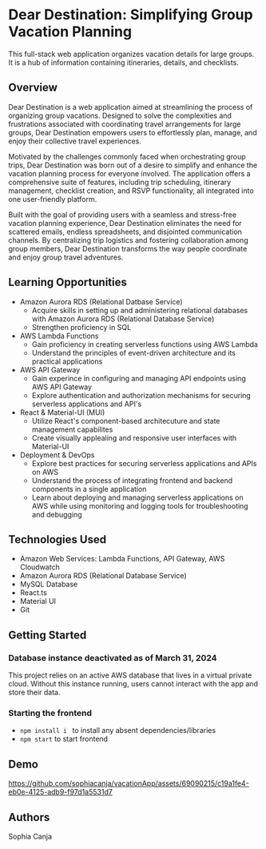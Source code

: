 # Dear Destination: Simplifying Group Vacation Planning

This full-stack web application organizes vacation details for large groups. It is a hub of information containing itineraries, details, and checklists.

## Overview

Dear Destination is a web application aimed at streamlining the process of organizing group vacations. Designed to solve the complexities and frustrations associated with coordinating travel arrangements for large groups, Dear Destination empowers users to effortlessly plan, manage, and enjoy their collective travel experiences.

Motivated by the challenges commonly faced when orchestrating group trips, Dear Destination was born out of a desire to simplify and enhance the vacation planning process for everyone involved. The application offers a comprehensive suite of features, including trip scheduling, itinerary management, checklist creation, and RSVP functionality, all integrated into one user-friendly platform.

Built with the goal of providing users with a seamless and stress-free vacation planning experience, Dear Destination eliminates the need for scattered emails, endless spreadsheets, and disjointed communication channels. By centralizing trip logistics and fostering collaboration among group members, Dear Destination transforms the way people coordinate and enjoy group travel adventures.

## Learning Opportunities
- Amazon Aurora RDS (Relational Datbase Service)
  - Acquire skills in setting up and administering relational databases with Amazon Aurora RDS (Relational Database Service)
  - Strengthen proficiency in SQL 
- AWS Lambda Functions
  - Gain proficiency in creating serverless functions using AWS Lambda
  - Understand the principles of event-driven architecture and its practical applications
- AWS API Gateway
  - Gain experince in configuring and managing API endpoints using AWS API Gateway
  - Explore authentication and authorization mechanisms for securing serverless applications and API's
- React & Material-UI (MUI)
  - Utilize React's component-based architecuture and state management capabilites
  - Create visually applealing and responsive user interfaces with Material-UI
- Deployment & DevOps
  - Explore best practices for securing serverless applications and APIs on AWS
  - Understand the process of integrating frontend and backend components in a single application
  - Learn about deploying and managing serverless applications on AWS while using monitoring and logging tools for troubleshooting and debugging

## Technologies Used
- Amazon Web Services: Lambda Functions, API Gateway, AWS Cloudwatch
- Amazon Aurora RDS (Relational Database Service)
- MySQL Database
- React.ts
- Material UI 
- Git 

## Getting Started
### Database instance deactivated as of March 31, 2024
This project relies on an active AWS database that lives in a virtual private cloud. Without this instance running, users cannot interact with the app and store their data.

### Starting the frontend 
- `npm install i ` to install any absent dependencies/libraries
- `npm start` to start frontend

## Demo

https://github.com/sophiacanja/vacationApp/assets/69090215/c19a1fe4-eb0e-4125-adb9-f97d1a5531d7


## Authors
Sophia Canja

